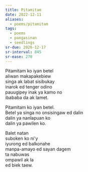 ```yaml
---
title: Pitamitam
date: 2022-12-11
aliases:
  - poems/pitamitam
tags:
  - poems
  - pangasinan
  - seedlings
sr-due: 2026-12-17
sr-interval: 845
sr-ease: 270
---
```

Pitamitam ko iyan betel  
aliwan makapakebiew  
singa ak labat sisibukay  
inarok ed tenger odino  
pauugipey inak ya kamo no  
ibababa da ak lamet.

Pitamitam ko iyan betel.  
Betel ya singa no onsisingaw ed dalin  
dalin ya nanlapuan ko  
dalin ya pawilen ko.

Balet natan  
suboken ko ni'y  
iyurong ed balkonahe  
manpa-amayo ed sayan dagem  
ta nabuwas  
ompawil ak la  
ed biek taew.